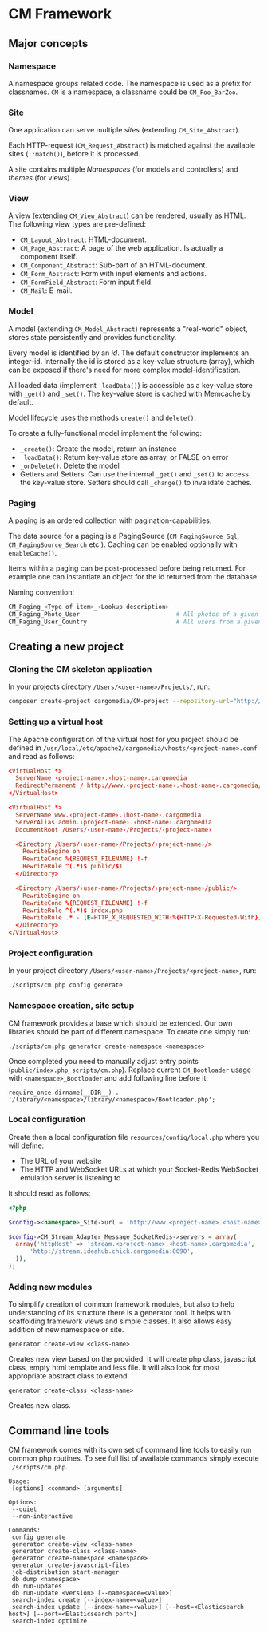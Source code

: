 # CM Framework


## Major concepts

### Namespace
A namespace groups related code. The namespace is used as a prefix for classnames. `CM` is a namespace, a classname could be `CM_Foo_BarZoo`.

### Site
One application can serve multiple *sites* (extending `CM_Site_Abstract`).

Each HTTP-request (`CM_Request_Abstract`) is matched against the available sites (`::match()`), before it is processed.

A site contains multiple *Namespaces* (for models and controllers) and *themes* (for views).

### View
A view (extending `CM_View_Abstract`) can be rendered, usually as HTML. The following view types are pre-defined:
* `CM_Layout_Abstract`: HTML-document.
* `CM_Page_Abstract`: A page of the web application. Is actually a component itself.
* `CM_Component_Abstract`: Sub-part of an HTML-document.
* `CM_Form_Abstract`: Form with input elements and actions.
* `CM_FormField_Abstract`: Form input field.
* `CM_Mail`: E-mail.

### Model
A model (extending `CM_Model_Abstract`) represents a "real-world" object, stores state persistently and provides functionality.

Every model is identified by an *id*. The default constructor implements an integer-id.
Internally the id is stored as a key-value structure (array), which can be exposed if there's need for more complex model-identification.

All loaded data (implement `_loadData()`) is accessible as a key-value store with `_get()` and `_set()`.
The key-value store is cached with Memcache by default.

Model lifecycle uses the methods `create()` and `delete()`.

To create a fully-functional model implement the following:
* `_create()`: Create the model, return an instance
* `_loadData()`: Return key-value store as array, or FALSE on error
* `_onDelete()`: Delete the model
* Getters and Setters: Can use the internal `_get()` and `_set()` to access the key-value store. Setters should call `_change()` to invalidate caches.

### Paging
A paging is an ordered collection with pagination-capabilities.

The data source for a paging is a PagingSource (`CM_PagingSource_Sql`, `CM_PagingSource_Search` etc.).
Caching can be enabled optionally with `enableCache()`.

Items within a paging can be post-processed before being returned. For example one can instantiate an object for the id returned from the database.

Naming convention:
```php
CM_Paging_<Type of item>_<Lookup description>
CM_Paging_Photo_User                           # All photos of a given user
CM_Paging_User_Country                         # All users from a given country
```


## Creating a new project

### Cloning the CM skeleton application

In your projects directory `/Users/<user-name>/Projects/`, run:
```bash
composer create-project cargomedia/CM-project --repository-url="http://satis.cargomedia.ch" <project-name>
```

### Setting up a virtual host

The Apache configuration of the virtual host for you project should be defined in `/usr/local/etc/apache2/cargomedia/vhosts/<project-name>.conf` and read as follows:

```conf
<VirtualHost *>
  ServerName ‹project-name›.‹host-name›.cargomedia
  RedirectPermanent / http://www.‹project-name›.‹host-name›.cargomedia/
</VirtualHost>

<VirtualHost *>
  ServerName www.‹project-name›.‹host-name›.cargomedia
  ServerAlias admin.‹project-name›.‹host-name›.cargomedia
  DocumentRoot /Users/‹user-name›/Projects/‹project-name›

  <Directory /Users/‹user-name›/Projects/‹project-name›/>
    RewriteEngine on
    RewriteCond %{REQUEST_FILENAME} !-f
    RewriteRule ^(.*)$ public/$1
  </Directory>

  <Directory /Users/‹user-name›/Projects/‹project-name›/public/>
    RewriteEngine on
    RewriteCond %{REQUEST_FILENAME} !-f
    RewriteRule ^(.*)$ index.php
    RewriteRule .* - [E=HTTP_X_REQUESTED_WITH:%{HTTP:X-Requested-With}]
  </Directory>
</VirtualHost>
```

### Project configuration

In your project directory `/Users/<user-name>/Projects/<project-name>`, run:
```bash
./scripts/cm.php config generate
```

### Namespace creation, site setup

CM framework provides a base which should be extended. Our own libraries should be part of different namespace. To create one simply run:
```
./scripts/cm.php generator create-namespace <namespace>
```
Once completed you need to manually adjust entry points (`public/index.php`, `scripts/cm.php`). Replace current `CM_Bootloader` usage with `<namespace>_Bootloader` and add following line before it:
```
require_once dirname(__DIR__) . '/library/<namespace>/library/<namespace>/Bootloader.php';
```

### Local configuration

Create then a local configuration file `resources/config/local.php` where you will define:
* The URL of your website
* The HTTP and WebSocket URLs at which your Socket-Redis WebSocket emulation server is listening to

It should read as follows:
```php
<?php

$config-><namespace>_Site->url = 'http://www.<project-name>.<host-name>.cargomedia';

$config->CM_Stream_Adapter_Message_SocketRedis->servers = array(
  array('httpHost' => 'stream.<project-name>.<host-name>.cargomedia', 'httpPort' => 8085, 'sockjsUrls' => array(
      'http://stream.ideahub.chick.cargomedia:8090',
  )),
);
```

### Adding new modules
To simplify creation of common framework modules, but also to help understanding of its structure there is a generator tool. It helps with scaffolding framework views and simple classes. It also allows easy addition of new namespace or site.

```
generator create-view <class-name>
```
Creates new view based on the <class-name> provided. It will create php class, javascript class, empty html template and less file. It will also look for most appropriate abstract class to extend.

```
generator create-class <class-name>
```
Creates new <class-name> class.

## Command line tools

CM framework comes with its own set of command line tools to easily run common php routines.
To see full list of available commands simply execute `./scripts/cm.php`.

```
Usage:
 [options] <command> [arguments]

Options:
 --quiet
 --non-interactive

Commands:
 config generate
 generator create-view <class-name>
 generator create-class <class-name>
 generator create-namespace <namespace>
 generator create-javascript-files
 job-distribution start-manager
 db dump <namespace>
 db run-updates
 db run-update <version> [--namespace=<value>]
 search-index create [--index-name=<value>]
 search-index update [--index-name=<value>] [--host=<Elasticsearch host>] [--port=<Elasticsearch port>]
 search-index optimize
```
